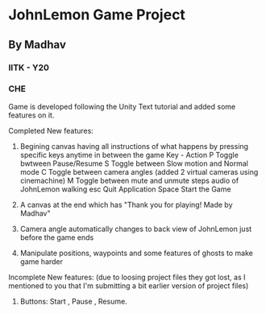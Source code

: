 # JohnLemon Game Project
## By Madhav
### IITK - Y20
### CHE

Game is developed following the Unity Text tutorial and added some features on it.

Completed New features:

1. Begining canvas having all instructions of what happens by pressing specific keys anytime in between the game
   Key      -         Action
   P        Toggle bwtween Pause/Resume
   S        Toggle between Slow motion and Normal mode
   C        Toggle between camera angles (added 2 virtual cameras using cinemachine)
   M        Toggle between mute and unmute steps audio of JohnLemon walking
   esc      Quit Application
   Space    Start the Game
   
2. A canvas at the end which has
      "Thank you for playing!
      Made by
      Madhav"

3. Camera angle automatically changes to back view of JohnLemon just before the game ends

4. Manipulate positions, waypoints and some features of ghosts to make game harder


Incomplete New features: (due to loosing project files they got lost, as I mentioned to you that I'm submitting a bit earlier version of project files)

1. Buttons:
      Start , Pause , Resume.
